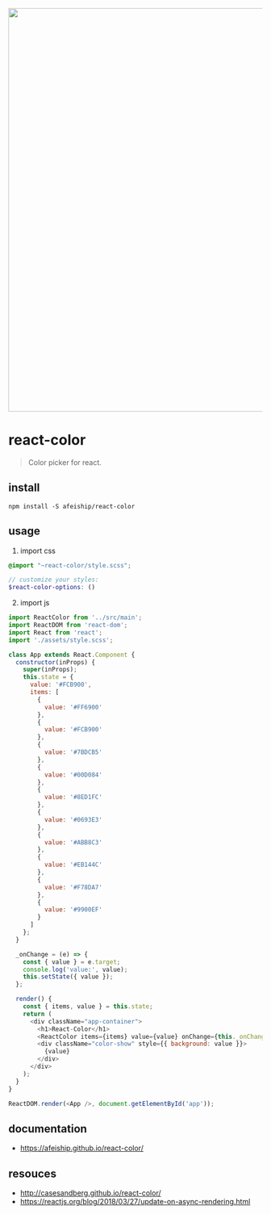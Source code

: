 <p align="center">
  <a href="https://afeiship.github.io/react-color/">
    <img width="800" src="https://tva1.sinaimg.cn/large/006y8mN6gy1g6odj94518j30sy09eq39.jpg">
  </a>
</p>

# react-color
> Color picker for react.

## install
```shell
npm install -S afeiship/react-color
```

## usage
1. import css
  ```scss
  @import "~react-color/style.scss";

  // customize your styles:
  $react-color-options: ()
  ```
2. import js
  ```js
  import ReactColor from '../src/main';
  import ReactDOM from 'react-dom';
  import React from 'react';
  import './assets/style.scss';

  class App extends React.Component {
    constructor(inProps) {
      super(inProps);
      this.state = {
        value: '#FCB900',
        items: [
          {
            value: '#FF6900'
          },
          {
            value: '#FCB900'
          },
          {
            value: '#7BDCB5'
          },
          {
            value: '#00D084'
          },
          {
            value: '#8ED1FC'
          },
          {
            value: '#0693E3'
          },
          {
            value: '#ABB8C3'
          },
          {
            value: '#EB144C'
          },
          {
            value: '#F78DA7'
          },
          {
            value: '#9900EF'
          }
        ]
      };
    }

    _onChange = (e) => {
      const { value } = e.target;
      console.log('value:', value);
      this.setState({ value });
    };

    render() {
      const { items, value } = this.state;
      return (
        <div className="app-container">
          <h1>React-Color</h1>
          <ReactColor items={items} value={value} onChange={this._onChange} />
          <div className="color-show" style={{ background: value }}>
            {value}
          </div>
        </div>
      );
    }
  }

  ReactDOM.render(<App />, document.getElementById('app'));

  ```

## documentation
- https://afeiship.github.io/react-color/

## resouces
- http://casesandberg.github.io/react-color/
- https://reactjs.org/blog/2018/03/27/update-on-async-rendering.html
